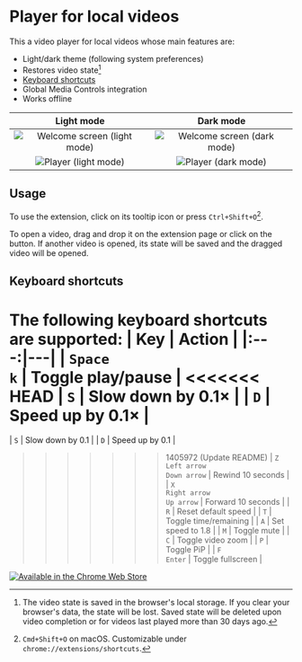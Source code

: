 # Player for local videos
This a video player for local videos whose main features are:
* Light/dark theme (following system preferences)
* Restores video state[^note]
* [Keyboard shortcuts](#keyboard-shortcuts)
* Global Media Controls integration
* Works offline

Light mode | Dark mode
:---------:|:--------:
![Welcome screen (light mode)](https://user-images.githubusercontent.com/50383865/165765909-c72741f4-2a99-40aa-b3c6-5a8e622c5e40.png) | ![Welcome screen (dark mode)](https://user-images.githubusercontent.com/50383865/165765936-fbbebb27-6a37-4469-a44a-9b03ac261354.png)
![Player (light mode)](https://user-images.githubusercontent.com/50383865/165766797-734916fd-f3e1-4a96-ac27-b2423431e158.png) | ![Player (dark mode)](https://user-images.githubusercontent.com/50383865/165766804-6310aa0c-4a04-426d-b37b-f978b9187222.png)

## Usage
To use the extension, click on its tooltip icon or press `Ctrl+Shift+O`[^1].

To open a video, drag and drop it on the extension page or click on the button. If another video is opened, its state will be saved and the dragged video will be opened.

## Keyboard shortcuts
The following keyboard shortcuts are supported:
| Key | Action |
|:---:|---|
| `Space`<br>`k` | Toggle play/pause |
<<<<<<< HEAD
| `S` | Slow down by 0.1× |
| `D` | Speed up by 0.1× |
=======
| `S` | Slow down by 0.1 |
| `D` | Speed up by 0.1 |
>>>>>>> 1405972 (Update README)
| `Z`<br>`Left arrow`<br>`Down arrow` | Rewind 10 seconds |
| `X`<br>`Right arrow`<br>`Up arrow` | Forward 10 seconds |
| `R` | Reset default speed |
| `T` | Toggle time/remaining |
| `A` | Set speed to 1.8 |
| `M` | Toggle mute |
| `C` | Toggle video zoom |
| `P` | Toggle PiP |
| `F`<br>`Enter` | Toggle fullscreen |

[![Available in the Chrome Web Store](https://user-images.githubusercontent.com/50383865/166124241-0a01a0b4-855a-44be-8f24-b823bb1ed7bd.png)](https://chrome.google.com/webstore/detail/player-for-local-videos/jobmoeleihhccoboiljgojnjkejppiih)

[^note]: The video state is saved in the browser's local storage. If you clear your browser's data, the state will be lost. Saved state will be deleted upon video completion or for videos last played more than 30 days ago.

[^1]: `Cmd+Shift+O` on macOS. Customizable under `chrome://extensions/shortcuts`.
